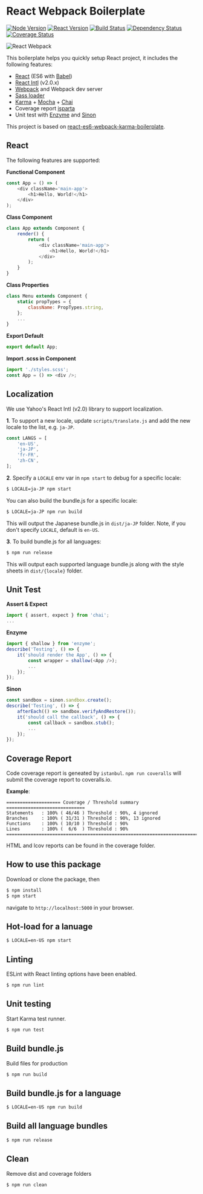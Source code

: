 # React Webpack Boilerplate

[![Node Version](https://img.shields.io/badge/node-v4.4.2-orange.svg)](https://img.shields.io/badge/node-v4.4.2-orange.svg)
[![React Version](https://img.shields.io/badge/react-v15.1.x-blue.svg)](https://img.shields.io/badge/react-v15.1.x-blue.svg)
[![Build Status](https://travis-ci.org/jeantimex/react-webpack-boilerplate.svg?branch=master)](https://travis-ci.org/jeantimex/react-webpack-boilerplate)
[![Dependency Status](https://david-dm.org/jeantimex/react-webpack-boilerplate.svg)](https://david-dm.org/jeantimex/react-webpack-boilerplate)
[![Coverage Status](https://coveralls.io/repos/github/jeantimex/react-webpack-boilerplate/badge.svg?branch=master)](https://coveralls.io/github/jeantimex/react-webpack-boilerplate?branch=master)

![React Webpack](http://jinandsu.net/react-webpack-boilerplate/react-webpack-boilerplate.png)

This boilerplate helps you quickly setup React project, it includes the following features:

- [React](https://facebook.github.io/react/) (ES6 with [Babel](https://babeljs.io/))
- [React Intl](https://github.com/yahoo/react-intl) (v2.0.x)
- [Webpack](https://webpack.github.io/) and Webpack dev server
- [Sass loader](https://github.com/jtangelder/sass-loader)
- [Karma](https://karma-runner.github.io/1.0/index.html) + [Mocha](https://mochajs.org/) + [Chai](http://chaijs.com/)
- Coverage report [isparta](https://github.com/douglasduteil/isparta)
- Unit test with [Enzyme](https://github.com/airbnb/enzyme) and [Sinon](http://sinonjs.org/)

This project is based on [react-es6-webpack-karma-boilerplate](https://github.com/mvader/react-es6-webpack-karma-boilerplate). 


## React

The following features are supported:

**Functional Component**
```javascript
const App = () => (
    <div className='main-app'>
        <h1>Hello, World!</h1>
    </div>
);
```
 
**Class Component**
```javascript
class App extends Component {
    render() {
        return (
            <div className='main-app'>
                <h1>Hello, World!</h1>
            </div>
        );
    }
}
```
 
**Class Properties**
```javascript
class Menu extends Component {
    static propTypes = {
        className: PropTypes.string,
    };
    ...
}
```

**Export Default**
```javascript
export default App;
```

**Import .scss in Component**
```javascript
import './styles.scss';
const App = () => <div />;
```

## Localization

We use Yahoo's React Intl (v2.0) library to support localization.

**1**. To support a new locale, update `scripts/translate.js` and add the new locale to the list, e.g. `ja-JP`.
```javascript
const LANGS = [
    'en-US',
    'ja-JP',
    'fr-FR',
    'zh-CN',
];
```

**2**. Specify a `LOCALE` env var in `npm start` to debug for a specific locale:
```bash
$ LOCALE=ja-JP npm start
```

You can also build the bundle.js for a specific locale:
```bash
$ LOCALE=ja-JP npm run build
```
This will output the Japanese bundle.js in `dist/ja-JP` folder. Note, if you don't specify `LOCALE`, default is `en-US`.

**3**. To build bundle.js for all languages:
```bash
$ npm run release
```
This will output each supported language bundle.js along with the style sheets in `dist/{locale}` folder.

## Unit Test

**Assert & Expect**
```javascript
import { assert, expect } from 'chai';
...
```

**Enzyme**
```javascript
import { shallow } from 'enzyme';
describe('Testing', () => {
    it('should render the App', () => {
        const wrapper = shallow(<App />);
        ...
    });
});
```

**Sinon**
```javascript
const sandbox = sinon.sandbox.create();
describe('Testing', () => {
    afterEach(() => sandbox.verifyAndRestore());
    it('should call the callback', () => {
        const callback = sandbox.stub();
        ...
    });
});
```

## Coverage Report

Code coverage report is geneated by `istanbul`. `npm run coveralls` will submit the coverage report to coveralls.io.

**Example**:
```
==================== Coverage / Threshold summary =============================
Statements   : 100% ( 46/46 ) Threshold : 90%, 4 ignored
Branches     : 100% ( 31/31 ) Threshold : 90%, 13 ignored
Functions    : 100% ( 10/10 ) Threshold : 90%
Lines        : 100% (  6/6  ) Threshold : 90%
================================================================================
```

HTML and lcov reports can be found in the coverage folder.

## How to use this package
Download or clone the package, then
```bash
$ npm install
$ npm start
```
navigate to `http://localhost:5000` in your browser.

## Hot-load for a lanuage
```bash
$ LOCALE=en-US npm start
```

## Linting
ESLint with React linting options have been enabled.
```bash
$ npm run lint
```

## Unit testing
Start Karma test runner.
```bash
$ npm run test
```

## Build bundle.js
Build files for production
```bash
$ npm run build
```

## Build bundle.js for a language
```bash
$ LOCALE=en-US npm run build
```

## Build all language bundles
```bash
$ npm run release
```

## Clean
Remove dist and coverage folders
```
$ npm run clean
```
